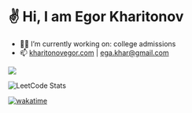 <h1>✌️ Hi, I am Egor Kharitonov</h1>

- 👨‍💻 I’m currently working on: college admissions
- 📫 [kharitonovegor.com](https://kharitonovegor.com) | [ega.khar@gmail.com](mailto:ega.khar@gmail.com)

[<img src="https://www.codewars.com/users/kharitonov-egor/badges/small">](https://www.codewars.com/users/kharitonov-egor)

![LeetCode Stats](https://leetcard.jacoblin.cool/kharitonov-egor?theme=dark&font=Maitree)

[![wakatime](https://wakatime.com/badge/user/f931925b-f4c5-4a55-97ac-b51912a98888.svg)](https://wakatime.com/@f931925b-f4c5-4a55-97ac-b51912a98888)

